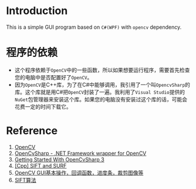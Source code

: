 

# Introduction

This is a simple GUI program based on `C#(WPF)` with `opencv`  dependency. 



# 程序的依赖

- 这个程序依赖于`OpenCV`中的一些函数，所以如果想要运行程序，需要首先检查您的电脑中是否配置好了`OpenCV`。
- 因为`OpenCV`是C++库，为了在C#中能够调用，我引用了一个叫`OpencvSharp`的库。这个库就是用C#把`OpenCV`封装了一遍。我利用了`Visual Studio`提供的`NuGet`包管理器来安装这个库。如果您的电脑没有安装过这个库的话，可能会花费一定的时间下载它。



# Reference



1. [OpenCV](https://opencv.org/)
2. [OpenCvSharp - .NET Framework wrapper for OpenCV](https://github.com/shimat/opencvsharp)
3. [Getting Started With OpenCvSharp 3](https://www.codeproject.com/Tips/1085960/Getting-Started-With-OpenCvSharp)
4. [[Cpp] SIFT and SURF](https://github.com/shimat/opencvsharp/wiki/%5BCpp%5D-SIFT-and-SURF)
5. [OpenCV GUI基本操作，回调函数，进度条，裁剪图像等](https://blog.csdn.net/wangyaninglm/article/details/42032825)
6. [SIFT算法](https://blog.csdn.net/lyl771857509/article/details/79675137)

